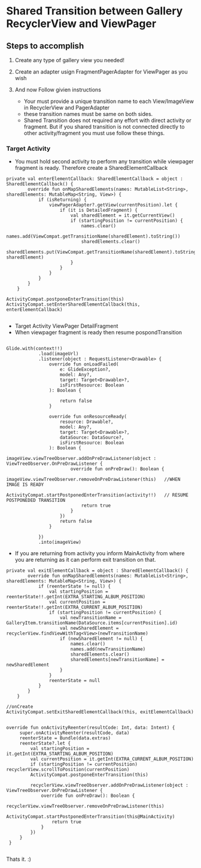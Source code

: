 # Shared Transition between Gallery RecyclerView and ViewPager

## Steps to accomplish

1. Create any type of gallery view you needed!
2. Create an adapter usign FragmentPagerAdapter for ViewPager as you wish
3. And now Follow givien instructions

    * Your must provide a unique transition name to each View/ImageView in RecyclerView and PagerAdapter
    * these transition names must be same on both sides.
    * Shared Transition does not required any effort with direct activity or fragment. But if you shared transition is not connected directly to other activity/fragment you must use follow these things.
    
    
### Target Activity
   * You must hold second activity to perform any transition while viewpager fragment is ready. Therefore create a SharedElementCallback 
```
private val enterElementCallback: SharedElementCallback = object : SharedElementCallback() {
        override fun onMapSharedElements(names: MutableList<String>, sharedElements: MutableMap<String, View>) {
            if (isReturning) {
                viewPagerAdapter?.getView(currentPosition).let {
                    if (it is DetailedFragment) {
                        val sharedElement = it.getCurrentView()
                        if (startingPosition != currentPosition) {
                            names.clear()
                            names.add(ViewCompat.getTransitionName(sharedElement).toString())
                            sharedElements.clear()
                            sharedElements.put(ViewCompat.getTransitionName(sharedElement).toString(), sharedElement)
                        }
                    }
                }
            }
        }
    }

ActivityCompat.postponeEnterTransition(this)
ActivityCompat.setEnterSharedElementCallback(this, enterElementCallback)
        
```
   * Target Activity ViewPager DetailFragment
   * When viewpager fragment is ready then resume pospondTransition
   
```

Glide.with(context!!)
            .load(imageUrl)
            .listener(object : RequestListener<Drawable> {
                override fun onLoadFailed(
                    e: GlideException?,
                    model: Any?,
                    target: Target<Drawable>?,
                    isFirstResource: Boolean
                ): Boolean {

                    return false
                }

                override fun onResourceReady(
                    resource: Drawable?,
                    model: Any?,
                    target: Target<Drawable>?,
                    dataSource: DataSource?,
                    isFirstResource: Boolean
                ): Boolean {
                    imageView.viewTreeObserver.addOnPreDrawListener(object : ViewTreeObserver.OnPreDrawListener {
                        override fun onPreDraw(): Boolean {
                            imageView.viewTreeObserver.removeOnPreDrawListener(this)   //WHEN IMAGE IS READY 
                            ActivityCompat.startPostponedEnterTransition(activity!!)   // RESUME POSTPONEDED TRANSITION
                            return true
                        }
                    })
                    return false
                }

            })
            .into(imageView)
```
   * If you are returning from activity you inform MainActivity from where you are returning as it can perform exit transition on that.
```
private val exitElementCallback = object : SharedElementCallback() {
        override fun onMapSharedElements(names: MutableList<String>, sharedElements: MutableMap<String, View>) {
            if (reenterState != null) {
                val startingPosition = reenterState!!.getInt(EXTRA_STARTING_ALBUM_POSITION)
                val currentPosition = reenterState!!.getInt(EXTRA_CURRENT_ALBUM_POSITION)
                if (startingPosition != currentPosition) {
                    val newTransitionName = GalleryItem.transitionName(DataSource.items[currentPosition].id)
                    val newSharedElement = recyclerView.findViewWithTag<View>(newTransitionName)
                    if (newSharedElement != null) {
                        names.clear()
                        names.add(newTransitionName)
                        sharedElements.clear()
                        sharedElements[newTransitionName] = newSharedElement
                    }
                }
                reenterState = null
            }
        }
    }
    
//onCreate
ActivityCompat.setExitSharedElementCallback(this, exitElementCallback)


override fun onActivityReenter(resultCode: Int, data: Intent) {
     super.onActivityReenter(resultCode, data)
     reenterState = Bundle(data.extras)
     reenterState?.let {
         val startingPosition = it.getInt(EXTRA_STARTING_ALBUM_POSITION)
         val currentPosition = it.getInt(EXTRA_CURRENT_ALBUM_POSITION)
         if (startingPosition != currentPosition) recyclerView.scrollToPosition(currentPosition)
         ActivityCompat.postponeEnterTransition(this)

         recyclerView.viewTreeObserver.addOnPreDrawListener(object : ViewTreeObserver.OnPreDrawListener {
             override fun onPreDraw(): Boolean {
                 recyclerView.viewTreeObserver.removeOnPreDrawListener(this)
                 ActivityCompat.startPostponedEnterTransition(this@MainActivity)
                 return true
             }
         })
     }
 } 
 
 ```
 Thats it. :)

     
